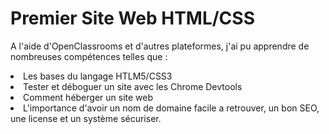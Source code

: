 # Premier Site Web HTML/CSS
A l'aide d'OpenClassrooms et d'autres plateformes, j'ai pu apprendre de nombreuses compétences telles que :
<li>Les bases du langage HTLM5/CSS3
<li>Tester et déboguer un site avec les Chrome Devtools
<li>Comment héberger un site web
<li>L'importance d'avoir un nom de domaine facile a retrouver, un bon SEO, une license et un système sécuriser.</li>
